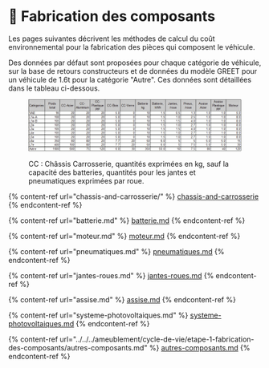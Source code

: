 # 🔧 Fabrication des composants

Les pages suivantes décrivent les méthodes de calcul du coût environnemental pour la fabrication des pièces qui composent le véhicule.

Des données par défaut sont proposées pour chaque catégorie de véhicule, sur la base de retours constructeurs et de données du modèle GREET pour un véhicule de 1.6t pour la catégorie "Autre". Ces données sont détaillées dans le tableau ci-dessous.

<figure><img src="../../../.gitbook/assets/image (326).png" alt=""><figcaption><p>CC : Châssis Carrosserie, quantités exprimées en kg, sauf la capacité des batteries, quantités pour les jantes et pneumatiques exprimées par roue.</p></figcaption></figure>



{% content-ref url="chassis-and-carrosserie/" %}
[chassis-and-carrosserie](chassis-and-carrosserie/)
{% endcontent-ref %}

{% content-ref url="batterie.md" %}
[batterie.md](batterie.md)
{% endcontent-ref %}

{% content-ref url="moteur.md" %}
[moteur.md](moteur.md)
{% endcontent-ref %}

{% content-ref url="pneumatiques.md" %}
[pneumatiques.md](pneumatiques.md)
{% endcontent-ref %}

{% content-ref url="jantes-roues.md" %}
[jantes-roues.md](jantes-roues.md)
{% endcontent-ref %}

{% content-ref url="assise.md" %}
[assise.md](assise.md)
{% endcontent-ref %}

{% content-ref url="systeme-photovoltaiques.md" %}
[systeme-photovoltaiques.md](systeme-photovoltaiques.md)
{% endcontent-ref %}

{% content-ref url="../../../ameublement/cycle-de-vie/etape-1-fabrication-des-composants/autres-composants.md" %}
[autres-composants.md](../../../ameublement/cycle-de-vie/etape-1-fabrication-des-composants/autres-composants.md)
{% endcontent-ref %}

